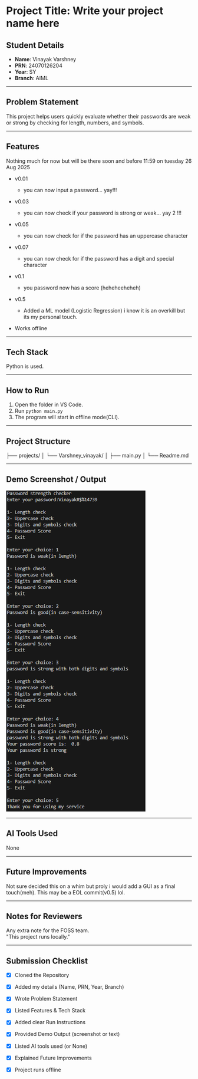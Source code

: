 # Project Title: Write your project name here

## Student Details
- **Name**: Vinayak Varshney  
- **PRN**: 24070126204
- **Year**: SY  
- **Branch**: AIML  

---

## Problem Statement

This project helps users quickly evaluate whether their passwords are weak or strong by checking for length, numbers, and symbols.

---

## Features
Nothing much for now but will be there soon and before 11:59 on tuesday 26 Aug 2025
- v0.01
    - you can now input a password... yay!!!
- v0.03
    - you can now check if your password is strong or weak... yay 2 !!!
- v0.05
    - you can now check for if the password has an uppercase character
- v0.07
    - you can now check for if the password has a digit and special character
- v0.1
    - you password now has a score (heheheeheheh)
- v0.5
    - Added a ML model (Logistic Regression) i know it is an overkill but its my personal touch.

- Works offline 

---

## Tech Stack

Python is used.

---

## How to Run

1. Open the folder in VS Code.  
2. Run `python main.py`  
3. The program will start in offline mode(CLI).

---

## Project Structure

├── projects/
│   └── Varshney_vinayak/
│       ├── main.py
│       └── Readme.md

---

## Demo Screenshot / Output

![alt text](image.png)

---

## AI Tools Used

None

---

## Future Improvements

Not sure decided this on a whim but proly i would add a GUI as a final touch(meh).
This may be a EOL commit(v0.5) lol.


---

## Notes for Reviewers

Any extra note for the FOSS team.  
"This project runs locally."

---

## Submission Checklist 
- [x] Cloned the Repository 
- [x] Added my details (Name, PRN, Year, Branch)  
- [x] Wrote Problem Statement  
- [x] Listed Features & Tech Stack  
- [x] Added clear Run Instructions  
- [x] Provided Demo Output (screenshot or text)  
- [x] Listed AI tools used (or None)  
- [x] Explained Future Improvements  
- [x] Project runs offline

